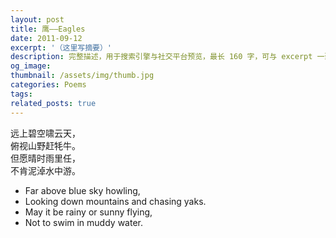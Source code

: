 ```yaml
---
layout: post
title: 鹰——Eagles
date: 2011-09-12
excerpt: '（这里写摘要）'
description: 完整描述，用于搜索引擎与社交平台预览，最长 160 字，可与 excerpt 一致
og_image: 
thumbnail: /assets/img/thumb.jpg
categories: Poems
tags: 
related_posts: true
---
```


远上碧空啸云天，  
俯视山野赶牦牛。  
但愿晴时雨里任，  
不肯泥淖水中游。

- Far above blue sky howling,
- Looking down mountains and chasing yaks.
- May it be rainy or sunny flying,
- Not to swim in muddy water.
